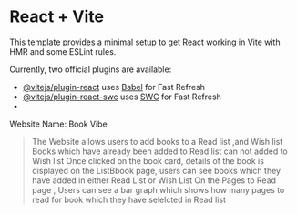 # React + Vite

This template provides a minimal setup to get React working in Vite with HMR and some ESLint rules.

Currently, two official plugins are available:

- [@vitejs/plugin-react](https://github.com/vitejs/vite-plugin-react/blob/main/packages/plugin-react/README.md) uses [Babel](https://babeljs.io/) for Fast Refresh
- [@vitejs/plugin-react-swc](https://github.com/vitejs/vite-plugin-react-swc) uses [SWC](https://swc.rs/) for Fast Refresh
- 

Website Name: Book Vibe

> The Website allows users to add books to a Read list ,and Wish list
> Books which have already been added to Read list can not added to Wish list
> Once clicked on the book card, details of the book is displayed
> on the ListBbook page, users can see books which they have added in either Read List or Wish List
> On the Pages to Read page , Users can see a bar graph which shows how many pages to read for book which they have selelcted in Read list 
